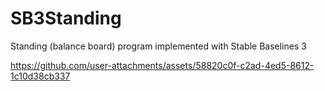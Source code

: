 # SB3Standing
Standing (balance board) program implemented with Stable Baselines 3








https://github.com/user-attachments/assets/58820c0f-c2ad-4ed5-8612-1c10d38cb337

